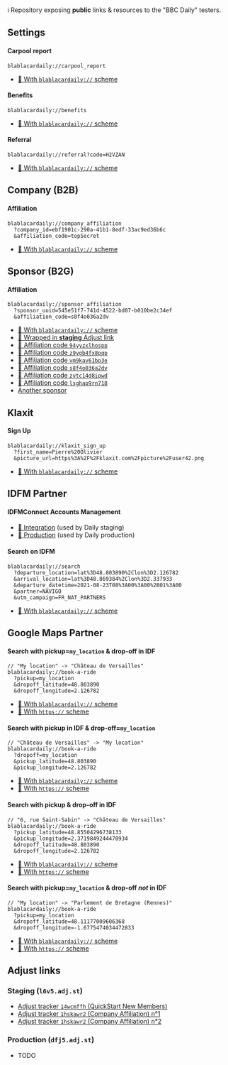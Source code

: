 ℹ️ Repository exposing **public** links &amp; resources to the "BBC Daily" testers.

<!-- Remember that blank lines are needed before/after a section of markdown that is within an html tag, otherwise the markdown won't work -->

## Settings

#### Carpool report

```
blablacardaily://carpool_report
```

- [🔗 With `blablacardaily://` scheme](blablacardaily://carpool_report)

#### Benefits

```
blablacardaily://benefits
```

- [🔗 With `blablacardaily://` scheme](blablacardaily://benefits)

#### Referral

```
blablacardaily://referral?code=H2VZAN
```

- [🔗 With `blablacardaily://` scheme](blablacardaily://referral?code=H2VZAN)


## Company (B2B)

#### Affiliation

```
blablacardaily://company_affiliation
  ?company_id=ebf1901c-290a-41b1-8edf-33ac9ed36b6c
  &affiliation_code=topSecret
```

- [🔗 With `blablacardaily://` scheme](blablacardaily://company_affiliation?company_id=ebf1901c-290a-41b1-8edf-33ac9ed36b6c&affiliation_code=topSecret)


## Sponsor (B2G)

#### Affiliation

```
blablacardaily://sponsor_affiliation
  ?sponsor_uuid=545e51f7-741d-4522-bd07-b010be2c34ef
  &affiliation_code=s8f4o036a2dv
```

- [🔗 With `blablacardaily://` scheme](blablacardaily://sponsor_affiliation?sponsor_uuid=545e51f7-741d-4522-bd07-b010be2c34ef&affiliation_code=s8f4o036a2dv)
- [🔗 Wrapped in **staging** Adjust link](https://l6v5.adj.st/openapp?adjust_t=1hskawr2&adjust_deeplink=blablacardaily%3A%2F%2Fsponsor_affiliation%3Fsponsor_uuid%3D545e51f7-741d-4522-bd07-b010be2c34ef%26affiliation_code%3Ds8f4o036a2dv&adjust_fallback=https%3A%2F%2Fblablacardaily.com&adj_redirect_macos=https%3A%2F%2Fblablacardaily.com)
- [🔗 Affiliation code `94yyzxlhospp`](blablacardaily://sponsor_affiliation?sponsor_uuid=545e51f7-741d-4522-bd07-b010be2c34ef&affiliation_code=94yyzxlhospp)
- [🔗 Affiliation code `z9ygb4fx8pqp`](blablacardaily://sponsor_affiliation?sponsor_uuid=545e51f7-741d-4522-bd07-b010be2c34ef&affiliation_code=z9ygb4fx8pqp)
- [🔗 Affiliation code `vm9kav61bp3e`](blablacardaily://sponsor_affiliation?sponsor_uuid=545e51f7-741d-4522-bd07-b010be2c34ef&affiliation_code=vm9kav61bp3e)
- [🔗 Affiliation code `s8f4o036a2dv`](blablacardaily://sponsor_affiliation?sponsor_uuid=545e51f7-741d-4522-bd07-b010be2c34ef&affiliation_code=s8f4o036a2dv)
- [🔗 Affiliation code `zvtc14d8ipwd`](blablacardaily://sponsor_affiliation?sponsor_uuid=545e51f7-741d-4522-bd07-b010be2c34ef&affiliation_code=zvtc14d8ipwd)
- [🔗 Affiliation code `lsghap9rn718`](blablacardaily://sponsor_affiliation?sponsor_uuid=545e51f7-741d-4522-bd07-b010be2c34ef&affiliation_code=lsghap9rn718)
- [Another sponsor](blablacardaily://sponsor_affiliation?sponsor_uuid=fea00ef7-9bdc-401d-8483-480dd2a437a9&affiliation_code=UJ1ie_z3ZQAJbMtZ5DFnjxY7dTzA1aeesNJg9zKf7Kw)


## Klaxit

#### Sign Up

```
blablacardaily://klaxit_sign_up
  ?first_name=Pierre%20Olivier
  &picture_url=https%3A%2F%2Fklaxit.com%2Fpicture%2Fuser42.png
```

- [🔗 With `blablacardaily://` scheme](blablacardaily://klaxit_sign_up?first_name=Klaxit&picture_url=https%3A%2F%2Fdxxbxu0f802py.cloudfront.net%2Fwp-content%2Fuploads%2F2023%2F03%2F14100407%2F03.png)


## IDFM Partner

#### IDFMConnect Accounts Management

- [🔗 Integration](https://int-connect.navigo.fr/auth/realms/connect/protocol/openid-connect/auth?client_id=account) (used by Daily staging)
- [🔗 Production](https://connect.navigo.fr/auth/realms/connect/protocol/openid-connect/auth?client_id=account) (used by Daily production)

#### Search on IDFM
```
blablacardaily://search
  ?departure_location=lat%3D48.803890%2Clon%3D2.126782
  &arrival_location=lat%3D48.869384%2Clon%3D2.337933
  &departure_datetime=2021-08-23T08%3A00%3A00%2B01%3A00
  &partner=NAVIGO
  &utm_campaign=FR_NAT_PARTNERS
```
- [🔗 With `blablacardaily://` scheme](blablacardaily://search?departure_location=lat%3D48.803890%2Clon%3D2.126782&arrival_location=lat%3D48.869384%2Clon%3D2.337933&departure_datetime=2021-08-23T08%3A00%3A00%2B01%3A00&partner=NAVIGO&utm_campaign=FR_NAT_PARTNERS)

## Google Maps Partner

#### Search with pickup=`my_location` & drop-off in IDF
```
// "My location" -> "Château de Versailles"
blablacardaily://book-a-ride
  ?pickup=my_location
  &dropoff_latitude=48.803890
  &dropoff_longitude=2.126782
```
- [🔗 With `blablacardaily://` scheme](blablacardaily://book-a-ride?pickup=my_location&dropoff_latitude=48.803890&dropoff_longitude=2.126782)
- [🔗 With `https://` scheme](https://open.blablacardaily.com/book-a-ride?pickup=my_location&dropoff_latitude=48.803890&dropoff_longitude=2.126782)

#### Search with pickup in IDF & drop-off=`my_location`
```
// "Château de Versailles" -> "My location"
blablacardaily://book-a-ride
  ?dropoff=my_location
  &pickup_latitude=48.803890
  &pickup_longitude=2.126782
```
- [🔗 With `blablacardaily://` scheme](blablacardaily://book-a-ride?dropoff=my_location&pickup_latitude=48.803890&pickup_longitude=2.126782)
- [🔗 With `https://` scheme](https://open.blablacardaily.com/book-a-ride?dropoff=my_location&pickup_latitude=48.803890&pickup_longitude=2.126782)

#### Search with pickup & drop-off in IDF
```
// "6, rue Saint-Sabin" -> "Château de Versailles"
blablacardaily://book-a-ride
  ?pickup_latitude=48.85504296738133
  &pickup_longitude=2.3719849244470934
  &dropoff_latitude=48.803890
  &dropoff_longitude=2.126782
```
- [🔗 With `blablacardaily://` scheme](blablacardaily://book-a-ride?pickup_latitude=48.85504296738133&pickup_longitude=2.3719849244470934&dropoff_latitude=48.803890&dropoff_longitude=2.126782)
- [🔗 With `https://` scheme](https://open.blablacardaily.com/book-a-ride?pickup_latitude=48.85504296738133&pickup_longitude=2.3719849244470934&dropoff_latitude=48.803890&dropoff_longitude=2.126782)

#### Search with pickup=`my_location` & drop-off *not* in IDF
```
// "My location" -> "Parlement de Bretagne (Rennes)"
blablacardaily://book-a-ride
  ?pickup=my_location
  &dropoff_latitude=48.11177009606368
  &dropoff_longitude=-1.6775474034472833
```
- [🔗 With `blablacardaily://` scheme](blablacardaily://book-a-ride?pickup=my_location&dropoff_latitude=48.11177009606368&dropoff_longitude=-1.6775474034472833)
- [🔗 With `https://` scheme](https://open.blablacardaily.com/book-a-ride?pickup=my_location&dropoff_latitude=48.11177009606368&dropoff_longitude=-1.6775474034472833)


## Adjust links

### Staging (`l6v5.adj.st`)

- [Adjust tracker `14wcmffh` (QuickStart New Members)](https://l6v5.adj.st/openapp?adjust_t=14wcmffh&adjust_deeplink=blablacardaily%3A%2F%2Fhome%3Forigin%3DQUICKSTART_NEW_MEMBER&adjust_fallback=https%3A%2F%2Fblablacardaily.com)
- [Adjust tracker `1hskawr2` (Company Affiliation) n°1](https://l6v5.adj.st/openapp?adjust_t=1hskawr2&adjust_deeplink=blablacardaily%3A%2F%2Fcompany_affiliation%3Fcompany_uuid%3D6fe0c6a8-049d-4030-8ced-64cf3c452c49%26affiliation_code%3DiKZ704BaM937vFqiQN2juVdxQXFnlEGTDRqy0ARPhZk&adjust_fallback=https%3A%2F%2Fblablacardaily.com&adj_redirect_macos=https%3A%2F%2Fblablacardaily.com)
- [Adjust tracker `1hskawr2` (Company Affiliation) n°2](https://l6v5.adj.st/openapp?adjust_t=1hskawr2&adjust_deeplink=blablacardaily%3A%2F%2Fhome&adjust_fallback=https%3A%2F%2Fblablacardaily.com&adj_redirect_macos=https%3A%2F%2Fblablacardaily.com)

### Production (`dfj5.adj.st`)

- TODO

